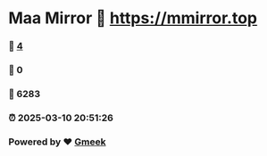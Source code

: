 # Maa Mirror :link: https://mmirror.top 
### :page_facing_up: [4](https://mmirror.top/tag.html) 
### :speech_balloon: 0 
### :hibiscus: 6283 
### :alarm_clock: 2025-03-10 20:51:26 
### Powered by :heart: [Gmeek](https://github.com/Meekdai/Gmeek)
